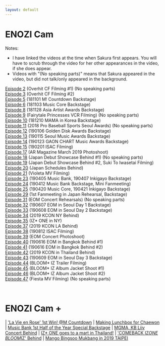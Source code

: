 ```yaml
---
layout: default
---
```

<h1>ENOZI Cam</h1>

Notes:
- I have linked the videos at the time when Sakura first appears. You will have to scrub through the video for her other appearances in the video, if she does appear.
- Videos with "(No speaking parts)" means that Sakura appeared in the video, but did not talk/only appeared in the background.

<a target="_blank" href="https://youtu.be/mEboyuYa5-s?t=5">Episode 2</a> (Overhit CF Filming #1) (No speaking parts)<br>
<a target="_blank" href="https://youtu.be/LBljUqTzboo?t=166">Episode 3</a> (Overhit CF Filming #2)<br>
<a target="_blank" href="https://youtu.be/apgzmeBRqmQ?t=25">Episode 5</a> (181101 M! Countdown Backstage)<br>
<a target="_blank" href="https://youtu.be/apkjxdbjj1g?t=39">Episode 6</a> (181103 Music Core Backstage)<br>
<a target="_blank" href="https://youtu.be/KJaYHQa_koA?t=76">Episode 8</a> (181128 Asia Artist Awards Backstage)<br>
<a target="_blank" href="https://youtu.be/A6EieNny-iY?t=104">Episode 9</a> (Fairytale Princesses VCR Filming) (No speaking parts)<br>
<a target="_blank" href="https://youtu.be/Z167_AonGm0?t=27">Episode 10</a> (181210 MAMA in Korea Backstage)<br>
<a target="_blank" href="https://youtu.be/yWH6yS-_saM?t=80">Episode 11</a> (2018 Pro Baseball Sports Seoul Awards) (No speaking parts)<br>
<a target="_blank" href="https://youtu.be/lw4wPYBeySg?t=11">Episode 12</a> (190106 Golden Disk Awards Backstage)<br>
<a target="_blank" href="https://youtu.be/H2GztU4loNc?t=80">Episode 13</a> (190115 Seoul Music Awards Backstage)<br>
<a target="_blank" href="https://youtu.be/IMBfpoA2iWo?t=15">Episode 14</a> (190123 GAON CHART Music Awards Backstage)<br>
<a target="_blank" href="https://youtu.be/ocqIQf7yeBo?t=174">Episode 15</a> (190201 ISAC Filming)<br>
<a target="_blank" href="https://youtu.be/HPYhf3P6U5k?t=5">Episode 17</a> (AR Magazine March 2019 Photoshoot)<br>
<a target="_blank" href="https://youtu.be/SeVGBaF8FGs?t=5">Episode 18</a> (Japan Debut Showcase Behind #1) (No speaking parts)<br>
<a target="_blank" href="https://youtu.be/kTjfoC4C_1g?t=21">Episode 19</a> (Japan Debut Showcase Behind #2, Suki To Iwasetai Filming)<br>
<a target="_blank" href="https://youtu.be/kgyNlu7Jzfs?t=5">Episode 20</a> (Japan Schedules Behind)<br>
<a target="_blank" href="https://youtu.be/YGZOCCfUtCY?t=388">Episode 21</a> (Violeta MV Filming)<br>
<a target="_blank" href="https://youtu.be/QuFlMIgKxsA?t=39">Episode 23</a> (190405 Music Bank, 190407 Inkigayo Backstage)<br>
<a target="_blank" href="https://www.youtube.com/watch?v=sZeph04xB_k">Episode 24</a> (190412 Music Bank Backstage, Mini Fanmeeting)<br>
<a target="_blank" href="https://www.youtube.com/watch?v=eoyUSKMVkgk">Episode 25</a> (190420 Music Core, 190421 Inkigayo Backstage)<br>
<a target="_blank" href="https://www.youtube.com/watch?v=8XSS0d1ql7I">Episode 29</a> (1st Fanmeeting in Japan Rehearsal, Backstage)<br>
<a target="_blank" href="https://www.youtube.com/watch?v=T4x_pdhXBsM">Episode 31</a> (EOM Concert Rehearsals) (No speaking parts)<br>
<a target="_blank" href="https://youtu.be/z8xqNo4awFw?t=48">Episode 32</a> (190607 EOM in Seoul Day 1 Backstage)<br>
<a target="_blank" href="https://youtu.be/A5M8yVRyBxU?t=98">Episode 33</a> (190608 EOM in Seoul Day 2 Backstage)<br>
<a target="_blank" href="https://youtu.be/RdGILzeo0fs?t=171">Episode 34</a> (2019 KCON NY Behind)<br>
<a target="_blank" href="https://youtu.be/9kl21DtEHAU?t=18">Episode 35</a> (IZ* ONE in NY)<br>
<a target="_blank" href="https://youtu.be/0XFHQ55ZSuU?t=48">Episode 37</a> (2019 KCON LA Behind)<br>
<a target="_blank" href="https://youtu.be/PhE3BC-dFrg?t=14">Episode 38</a> (190812 ISAC Filming)<br>
<a target="_blank" href="https://youtu.be/RGhWYfBfEiE?t=8">Episode 39</a> (EOM Concert Photoshoot)<br>
<a target="_blank" href="https://youtu.be/ZvfzGGraCd0?t=86">Episode 40</a> (190616 EOM in Bangkok Behind #1)<br>
<a target="_blank" href="https://youtu.be/JlgsRMYuuog?t=233">Episode 41</a> (190616 EOM in Bangkok Behind #2)<br>
<a target="_blank" href="https://youtu.be/P8nSGzNOlzw?t=120">Episode 42</a> (2019 KCON in Thailand Behind)<br>
<a target="_blank" href="https://youtu.be/4oIpuzS1G38?t=141">Episode 43</a> (190609 EOM in Seoul Day 3 Backstage)<br>
<a target="_blank" href="https://youtu.be/mUbq6Z6TnC0?t=224">Episode 44</a> (BLOOM* IZ Trailer Filming)<br>
<a target="_blank" href="https://youtu.be/cacNilg1UrU?t=94">Episode 45</a> (BLOOM* IZ Album Jacket Shoot #1)<br>
<a target="_blank" href="https://youtu.be/Otb__RH-PsQ?t=555">Episode 46</a> (BLOOM* IZ Album Jacket Shoot #2)<br>
<a target="_blank" href="https://youtu.be/QVsn0p8RfaA?t=292">Episode 47</a> (Fiesta MV Filming) (No speaking parts)<br>

<br>

<h1>ENOZI Cam +</h1>

| <a target="_blank" href="https://www.youtube.com/watch?v=J326RzASXEQ">'La Vie en Rose' 1st Win! @M Countdown</a>            | <a target="_blank" href="https://www.youtube.com/watch?v=nxZg70OqHpU">Making Lunchbox for Chaewon</a>
| <a target="_blank" href="https://www.youtube.com/watch?v=5ye2u3gLw_U">Music Bank 1st Half of the Year Special Backstage</a> | <a target="_blank" href="https://www.youtube.com/watch?v=M-UjOoy56Is">MGMA, KB Liiv Concert Behind</a>
| <a target="_blank" href="https://www.youtube.com/watch?v=otMw0Um5JLw">IZ* ONE goes to a mart in Thailand!</a>                | <a target="_blank" href="https://www.youtube.com/watch?v=rVAGrBBCJu0">'COMEBACK IZ*ONE BLOOM*IZ' Behind</a>
| <a target="_blank" href="https://www.youtube.com/watch?v=OatrfUO1IDk">Mango Bingsoo Mukbang in 2019 TAIPEI</a>
